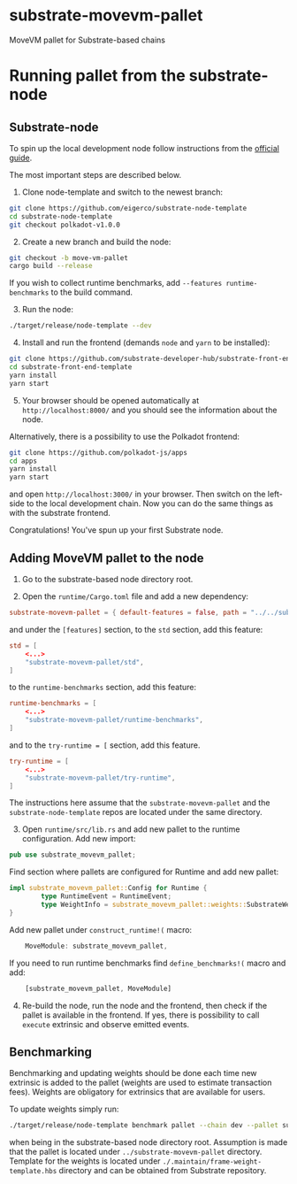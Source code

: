 # substrate-movevm-pallet
MoveVM pallet for Substrate-based chains


# Running pallet from the substrate-node

## Substrate-node
To spin up the local development node follow instructions from the [official guide](https://docs.substrate.io/tutorials/build-a-blockchain/build-local-blockchain/).

The most important steps are described below.

1. Clone node-template and switch to the newest branch:
```bash
git clone https://github.com/eigerco/substrate-node-template
cd substrate-node-template
git checkout polkadot-v1.0.0
```

2. Create a new branch and build the node:
```bash
git checkout -b move-vm-pallet
cargo build --release
```
If you wish to collect runtime benchmarks, add `--features runtime-benchmarks` to the build command.

3. Run the node:
```bash
./target/release/node-template --dev
```

4. Install and run the frontend (demands `node` and `yarn` to be installed):
```bash
git clone https://github.com/substrate-developer-hub/substrate-front-end-template
cd substrate-front-end-template
yarn install
yarn start
```

5. Your browser should be opened automatically at `http://localhost:8000/` and you should see the information about the node.

Alternatively, there is a possibility to use the Polkadot frontend:
```bash
git clone https://github.com/polkadot-js/apps
cd apps
yarn install
yarn start
```
and open `http://localhost:3000/` in your browser. Then switch on the left-side to the local development chain. Now you can do the same things as with the substrate frontend.

Congratulations! You've spun up your first Substrate node.

## Adding MoveVM pallet to the node

1. Go to the substrate-based node directory root.

2. Open the `runtime/Cargo.toml` file and add a new dependency:
```toml
substrate-movevm-pallet = { default-features = false, path = "../../substrate-movevm-pallet" }
```
and under the `[features]` section, to the `std` section, add this feature:
```toml
std = [
    <...>
    "substrate-movevm-pallet/std",
]
```
to the `runtime-benchmarks` section, add this feature:
```toml
runtime-benchmarks = [
    <...>
    "substrate-movevm-pallet/runtime-benchmarks",
]
```
and to the `try-runtime = [` section, add this feature.
```toml
try-runtime = [
    <...>
    "substrate-movevm-pallet/try-runtime",
]
```
The instructions here assume that the `substrate-movevm-pallet` and the `substrate-node-template` repos are located under the same directory.

3. Open `runtime/src/lib.rs` and add new pallet to the runtime configuration.
Add new import:
```rust
pub use substrate_movevm_pallet;
```
Find section where pallets are configured for Runtime and add new pallet:
```rust
impl substrate_movevm_pallet::Config for Runtime {
        type RuntimeEvent = RuntimeEvent;
        type WeightInfo = substrate_movevm_pallet::weights::SubstrateWeight<Runtime>;
}
```
Add new pallet under `construct_runtime!(` macro:
```rust
    MoveModule: substrate_movevm_pallet,
```
If you need to run runtime benchmarks find `define_benchmarks!(` macro and add:
```rust
    [substrate_movevm_pallet, MoveModule]
```

4. Re-build the node, run the node and the frontend, then check if the pallet is available in the frontend. If yes, there is possibility to call `execute` extrinsic and observe emitted events.

## Benchmarking
Benchmarking and updating weights should be done each time new extrinsic is added to the pallet (weights are used to estimate transaction fees). Weights are obligatory for extrinsics that are available for users.

To update weights simply run:
```bash
./target/release/node-template benchmark pallet --chain dev --pallet substrate_movevm_pallet --steps=50 --repeat=20 --execution=wasm --wasm-execution=compiled --output ../substrate-movevm-pallet/src/weights.rs --template ./.maintain/frame-weight-template.hbs --extrinsic '*'
```
when being in the substrate-based node directory root. Assumption is made that the pallet is located under `../substrate-movevm-pallet` directory. Template for the weights is located under `./.maintain/frame-weight-template.hbs` directory and can be obtained from Substrate repository.